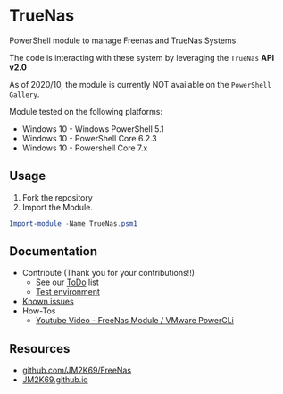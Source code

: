 # TrueNas

PowerShell module to manage Freenas and TrueNas Systems.

The code is interacting with these system by leveraging the `TrueNas` **API v2.0**

As of 2020/10, the module is currently NOT available on the `PowerShell Gallery`.

Module tested on the following platforms:
* Windows 10 - Windows PowerShell 5.1
* Windows 10 - PowerShell Core 6.2.3
* Windows 10 - Powershell Core 7.x

##  Usage
1. Fork the repository
2. Import the Module.
```powershell
Import-module -Name TrueNas.psm1
```

## Documentation

* Contribute (Thank you for your contributions!!)
  * See our [ToDo](docs/todo.md) list
  * [Test environment](docs/testenvironment.md)
* [Known issues](docs/knownissues.md)
* How-Tos
  * [Youtube Video - FreeNas Module / VMware PowerCLi](https://youtu.be/JpkEP9nkiN4)

## Resources

* [github.com/JM2K69/FreeNas](https://github.com/JM2K69/FreeNas)
* [JM2K69.github.io](https://JM2K69.github.io)